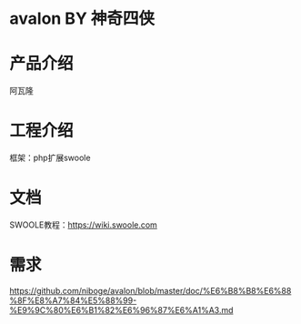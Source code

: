 # avalon BY 神奇四侠

# 产品介绍
  阿瓦隆


# 工程介绍
  框架：php扩展swoole


# 文档
  SWOOLE教程：https://wiki.swoole.com

# 需求
  https://github.com/niboge/avalon/blob/master/doc/%E6%B8%B8%E6%88%8F%E8%A7%84%E5%88%99-%E9%9C%80%E6%B1%82%E6%96%87%E6%A1%A3.md
